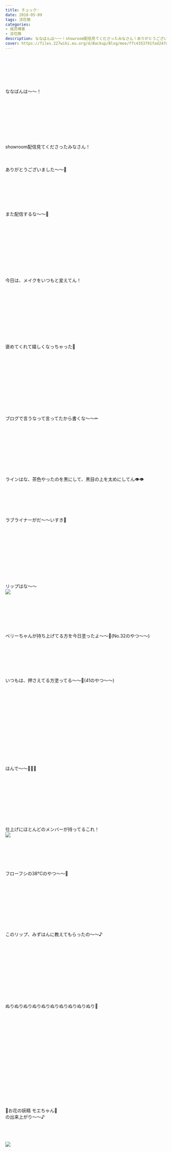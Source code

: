 ```yaml
---
title: チュック♡
date: 2018-05-09
tags: 涼花萌
categories: 
- 成员博客
- 涼花萌
description: ななばんは〜〜！showroom配信見てくださったみなさん！ありがとうございました〜〜🤗また配信するな〜〜🤗今日は、メイクを...
cover: https://files.227wiki.eu.org/d/Backup/Blog/moe/ffc4353791fad247d644753654570.jpg 
---
```

<div class="blog_detail__main">
<br/>
<br/>
<br/>
<br/>
<br/>
<br/>
ななばんは〜〜！<br/>
<br/>
<br/>
<br/>
<br/>
<br/>
<br/>
<br/>
<br/>
<br/>
showroom配信見てくださったみなさん！<br/>
<br/>
<br/>
<br/>
ありがとうございました〜〜🤗<br/>
<br/>
<br/>
<br/>
<br/>
<br/>
<br/>
<br/>
また配信するな〜〜🤗<br/>
<br/>
<br/>
<br/>
<br/>
<br/>
<br/>
<br/>
<br/>
<br/>
<br/>
<br/>
今日は、メイクをいつもと変えてん！<br/>
<br/>
<br/>
<br/>
<br/>
<br/>
<br/>
<br/>
<br/>
<br/>
<br/>
<br/>
褒めてくれて嬉しくなっちゃった🙈<br/>
<br/>
<br/>
<br/>
<br/>
<br/>
<br/>
<br/>
<br/>
<br/>
<br/>
<br/>
<br/>
ブログで言うなって言ってたから書くな〜〜✏︎<br/>
<br/>
<br/>
<br/>
<br/>
<br/>
<br/>
<br/>
<br/>
<br/>
<br/>
ラインはな、茶色やったのを黒にして、黒目の上を太めにしてん👁👁<br/>
<br/>
<br/>
<br/>
<br/>
<br/>
<br/>
ラブライナーがだ〜〜いすき💓<br/>
<br/>
<br/>
<br/>
<br/>
<br/>
<br/>
<br/>
<br/>
<br/>
<br/>
<br/>
リップはな〜〜<br/>
<img src="https://files.227wiki.eu.org/d/Backup/Blog/moe/ffc4353791fad247d644753654570.jpg"><br/>
<br/>
<br/>
<br/>
<br/>
<br/>
<br/>
<br/>
ベリーちゃんが持ち上げてる方を今日塗ったよ〜〜💋(No.32のやつ〜〜)<br/>
<br/>
<br/>
<br/>
<br/>
<br/>
<br/>
<br/>
いつもは、押さえてる方塗ってる〜〜💋(41のやつ〜〜)<br/>
<br/>
<br/>
<br/>
<br/>
<br/>
<br/>
<br/>
<br/>
<br/>
<br/>
<br/>
<br/>
<br/>
<br/>
<br/>
ほんで〜〜💋💋💋<br/>
<br/>
<br/>
<br/>
<br/>
<br/>
<br/>
<br/>
<br/>
<br/>
<br/>
仕上げにほとんどのメンバーが持ってるこれ！<br/>
<img src="https://files.227wiki.eu.org/d/Backup/Blog/moe/ffc4353791fad247d644753654570-01.jpg"><br/>
<br/>
<br/>
<br/>
<br/>
<br/>
<br/>
フローフシの38°Cのやつ〜〜💋<br/>
<br/>
<br/>
<br/>
<br/>
<br/>
<br/>
<br/>
<br/>
<br/>
<br/>
このリップ、みずはんに教えてもらったの〜〜♪<br/>
<br/>
<br/>
<br/>
<br/>
<br/>
<br/>
<br/>
<br/>
<br/>
<br/>
<br/>
<br/>
ぬりぬりぬりぬりぬりぬりぬりぬりぬりぬり💋<br/>
<br/>
<br/>
<br/>
<br/>
<br/>
<br/>
<br/>
<br/>
<br/>
<br/>
<br/>
<br/>
<br/>
<br/>
<br/>
<br/>
<br/>
<br/>
  🌸お花の妖精 モエちゃん🌸<br/>
                                 の出来上がり〜〜♪<br/>
<br/>
<br/>
<br/>
<br/>
<img src="https://files.227wiki.eu.org/d/Backup/Blog/moe/ffc4353791fad247d644753654570-02.jpg"><br/>
<br/>
<br/>
<br/>
<br/>
<br/>
<br/>
<br/>
<br/>
<br/>
<br/>
<br/>
<br/>
<br/>
<br/>
<br/>
<br/>
<br/>
<br/>
<br/>
<br/>
<br/>
<br/>
<br/>
<br/>
大好きなこのアイス食べる〜〜🍦<br/>
<img src="https://files.227wiki.eu.org/d/Backup/Blog/moe/ffc4353791fad247d644753654570-03.jpg"><br/>
<br/>
<br/>
<br/>
<br/>
<br/>
<br/>
<br/>
<br/>
<br/>
<br/>
<br/>
<br/>
<br/>
<br/>
<br/>
<br/>
<br/>
<br/>
<br/>
<br/>
今日の18時から握手会の応募が始まりました〜〜🍦<br/>
<br/>
<br/>
<br/>
<br/>
みなさん！メンバーに会いにきってね〜〜🤗<br/>
<br/>
<br/>
<br/>
<br/>
<img src="https://files.227wiki.eu.org/d/Backup/Blog/moe/ffc4353791fad247d644753654570-04.jpg"><br/>
<br/>
<br/>
(左から、サリたん、萌、ちぱるん、みずはん)<br/>
<br/>
<br/>
<br/>
<br/>
<br/>
<br/>
<br/>
この日のお昼お寿司を食べたんだ〜〜🍣<br/>
<br/>
<br/>
<br/>
<br/>
<br/>
<br/>
<br/>
<br/>
<br/>
<br/>
<br/>
<br/>
<br/>
<br/>
ほなね〜〜(*^o^*)<br/>
<br/>
<br/>
<br/>
<br/>
<br/>
萌より♡
<!--twitter-->

<!--//twitter-->
</img></img></img></img></img></div>